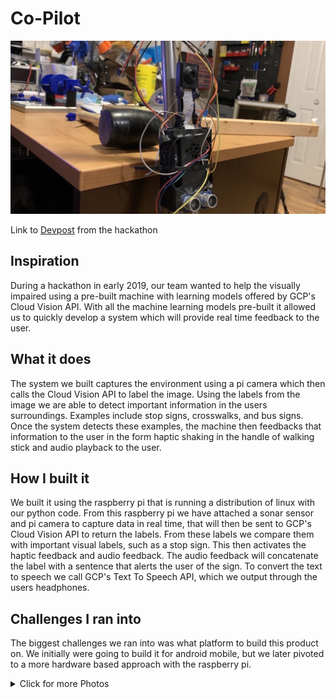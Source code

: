 # Co-Pilot

![co-pilot](Images/Main.jpeg)

Link to [Devpost](https://devpost.com/software/copilote) from the hackathon

## Inspiration
During a hackathon in early 2019, our team wanted to help the visually impaired using a pre-built machine with learning models offered by GCP's Cloud Vision API. With all the machine learning models pre-built it allowed us to quickly develop a system which will provide real time feedback to the user.

## What it does
The system we built captures the environment using a pi camera which then calls the Cloud Vision API to label the image. Using the labels from the image we are able to detect important information in the users surroundings. Examples include stop signs, crosswalks, and bus signs. Once the system detects these examples, the machine then feedbacks that information to the user in the form haptic shaking in the handle of walking stick and audio playback to the user.

## How I built it
We built it using the raspberry pi that is running a distribution of linux with our python code. From this raspberry pi we have attached a sonar sensor and pi camera to capture data in real time, that will then be sent to GCP's Cloud Vision API to return the labels. From these labels we compare them with important visual labels, such as a stop sign. This then activates the haptic feedback and audio feedback. The audio feedback will concatenate the label with a sentence that alerts the user of the sign. To convert the text to speech we call GCP's Text To Speech API, which we output through the users headphones.

## Challenges I ran into
The biggest challenges we ran into was what platform to build this product on. We initially were going to build it for android mobile, but we later pivoted to a more hardware based approach with the raspberry pi.

<details><summary>Click for more Photos</summary>
<p>

**Picture 1**
![pic1](Images/IMG_2363.jpeg)

**Picture 2**
![pic2](Images/IMG_2364.jpeg)

**Picture 3**
![pic3](Images/IMG_2365.jpeg)

**Picture 4**
![pic4](Images/IMG_2366.jpeg)

</p>
</details>
